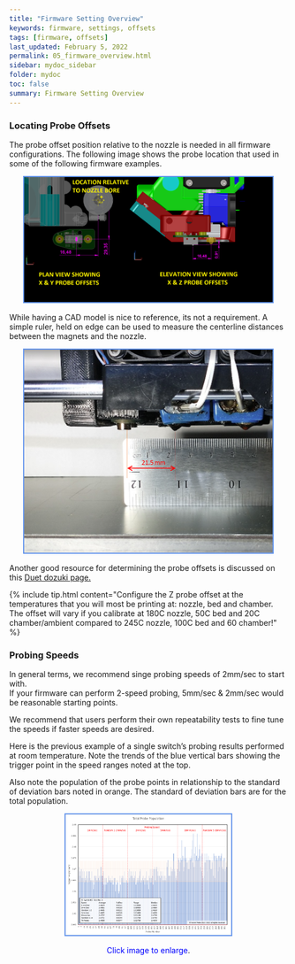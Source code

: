 ```yaml
---
title: "Firmware Setting Overview"
keywords: firmware, settings, offsets
tags: [firmware, offsets]
last_updated: February 5, 2022
permalink: 05_firmware_overview.html
sidebar: mydoc_sidebar
folder: mydoc
toc: false
summary: Firmware Setting Overview
---
```


### Locating Probe Offsets
The probe offset position relative to the nozzle is needed in all firmware configurations. The following image shows the probe location that used in some of the following firmware examples.  

<div style="width:100%;text-align:center;"> <a href="images\05_probe-offsets.png" data-lity> <img src="images\05_probe-offsets.png" style="width:450px; border:2px solid CornflowerBlue"></a></div>

While having a CAD model is nice to reference, its not a requirement. A simple ruler, held on edge can be used to measure the centerline distances between the magnets and the nozzle.  
<div style="width:100%;text-align:center;"> <a href="images\04-wiring\pcb_parts\Slide1.PNG" data-lity> <img src="images\04-wiring\pcb_parts\Slide1.PNG" style="width:450px; border:2px solid CornflowerBlue"></a></div>  


Another good resource for determining the probe offsets is discussed on this <a href="https://duet3d.dozuki.com/Wiki/Test_and_calibrate_the_Z_probe#Section_Here_is_an_easy_way_to_measure_the_offset" target="blank">Duet dozuki page.</a>  

{% include tip.html content="Configure the Z probe offset at the temperatures that you will most be printing at: nozzle, bed and chamber. The offset will vary if you calibrate at 180C nozzle, 50C bed and 20C chamber/ambient compared to 245C nozzle, 100C bed and 60 chamber!" %}

### Probing Speeds
In general terms, we recommend singe probing speeds of 2mm/sec to start with.  
If your firmware can perform 2-speed probing, 5mm/sec & 2mm/sec would be reasonable starting points.  

We recommend that users perform their own repeatability tests to fine tune the speeds if faster speeds are desired. 

Here is the previous example of a single switch’s probing results performed at room temperature. Note the trends of the blue vertical bars showing the trigger point in the speed ranges noted at the top.   

Also note the population of the probe points in relationship to the standard of deviation bars noted in orange. The standard of deviation bars are for the total population.

<div style="width:100%;text-align:center;">
  <a href="images\00-ProbeTest57_19_45-768x559.png" data-lity>
    <img src="images\00-ProbeTest57_19_45-768x559.png" style="width:300px; border:2px solid CornflowerBlue">
  </a>
  <p><span style="color:blue">Click image to enlarge</span>.</p>
  
</div>
